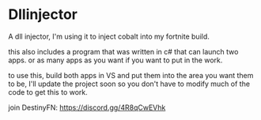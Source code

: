 # Dllinjector
A dll injector, I'm using it to inject cobalt into my fortnite build.

this also includes a program that was written in c# that can launch two apps. or as many apps as you want if you want to put in the work.

to use this, build both apps in VS and put them into the area you want them to be, I'll update the project soon so you don't have to modify much of the code to get this to work.

join DestinyFN: https://discord.gg/4R8qCwEVhk
